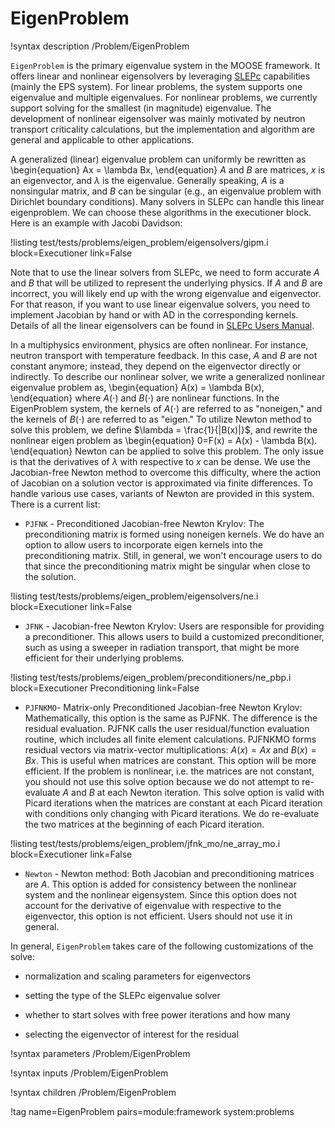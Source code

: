 # EigenProblem

!syntax description /Problem/EigenProblem

`EigenProblem` is the primary eigenvalue system in the MOOSE framework.
It offers linear and nonlinear eigensolvers by leveraging [SLEPc](https://slepc.upv.es)
capabilities (mainly the EPS system). For linear problems,
the system supports one eigenvalue and multiple eigenvalues. For
nonlinear problems, we currently support solving for the smallest (in magnitude)
eigenvalue. The development of nonlinear eigensolver was mainly motivated
by neutron transport criticality calculations, but the implementation
and algorithm are general and applicable to other applications.

A generalized (linear) eigenvalue problem can uniformly be rewritten as
\begin{equation}
Ax = \lambda Bx,
\end{equation}
$A$ and $B$ are matrices, $x$ is an eigenvector, and $\lambda$ is the eigenvalue.
Generally speaking, $A$ is a nonsingular matrix, and $B$ can be singular
(e.g., an eigenvalue problem with Dirichlet boundary conditions).
Many solvers in SLEPc can handle this linear eigenproblem.
We can choose these algorithms in the executioner block.
Here is an example with Jacobi Davidson:

!listing test/tests/problems/eigen_problem/eigensolvers/gipm.i
         block=Executioner
         link=False

Note that to use the linear solvers from SLEPc, we need to form accurate
$A$ and $B$ that will be utilized to represent the underlying physics.
If $A$ and $B$ are incorrect, you will likely end up with the
wrong eigenvalue and eigenvector. For that reason, if you
want to use linear eigenvalue solvers, you need to implement
Jacobian by hand or with AD in the corresponding kernels.
Details of all the linear eigensolvers can be found in
[SLEPc Users Manual](https://slepc.upv.es/documentation/slepc.pdf).

In a multiphysics environment, physics are often nonlinear. For instance,
 neutron transport with temperature feedback. In this case,
 $A$ and $B$ are not constant anymore; instead, they depend on
 the eigenvector directly or indirectly. To describe our nonlinear
 solver, we write a generalized nonlinear eigenvalue problem as,
\begin{equation}
A(x) = \lambda B(x),
\end{equation}
where $A(\cdot)$ and $B(\cdot)$ are nonlinear functions. In the EigenProblem
system, the kernels of $A(\cdot)$ are referred to as "noneigen,"
and the kernels of $B(\cdot)$ are referred to as "eigen."
To utilize Newton method to solve this problem, we define $\lambda = \frac{1}{|B(x)|}$,
and rewrite the nonlinear eigen problem as
\begin{equation}
0=F(x) = A(x) - \lambda B(x).
\end{equation}
Newton can be applied to solve this problem. The only issue is that
the derivatives of $\lambda$ with respective to $x$ can be dense.
We use the Jacobian-free Newton method to overcome this difficulty,
where the action of Jacobian on a solution vector is approximated via finite differences.
To handle various use cases, variants of Newton are provided
in this system. There is a current list:

- `PJFNK` - Preconditioned Jacobian-free Newton Krylov: The preconditioning matrix
  is formed using noneigen kernels. We do have an option to allow users to
  incorporate eigen kernels into the preconditioning matrix. Still, in
  general, we won't encourage users to do that since the preconditioning
  matrix might be singular when close to the solution.

!listing test/tests/problems/eigen_problem/eigensolvers/ne.i
          block=Executioner
          link=False

- `JFNK` - Jacobian-free Newton Krylov:  Users are responsible for
  providing a preconditioner. This allows users to build a customized
  preconditioner, such as using a sweeper in radiation transport,
  that might be more efficient for their underlying problems.

!listing test/tests/problems/eigen_problem/preconditioners/ne_pbp.i
          block=Executioner Preconditioning
          link=False

- `PJFNKMO`- Matrix-only Preconditioned Jacobian-free Newton Krylov: Mathematically,
 this option is the same as PJFNK. The difference is the residual evaluation.
 PJFNK calls the user residual/function evaluation routine, which includes all finite element calculations.
 PJFNKMO forms residual vectors via  matrix-vector multiplications: $A (x) = Ax$
 and $B(x) = Bx$. This is useful when matrices are constant. This option will be
 more efficient. If the problem is nonlinear, i.e. the matrices are not constant,
 you should not use this solve option because we do not attempt to re-evaluate $A$
 and $B$ at each Newton iteration. This solve option is valid with Picard iterations
 when the matrices are constant at each Picard iteration with conditions only changing
 with Picard iterations. We do re-evaluate the two matrices at the beginning of each
 Picard iteration.

!listing test/tests/problems/eigen_problem/jfnk_mo/ne_array_mo.i
           block=Executioner
           link=False

- `Newton` - Newton method: Both Jacobian and preconditioning matrices are $A$.
 This option is added for consistency between the nonlinear system and
 the nonlinear eigensystem. Since this option does not account for the derivative
 of eigenvalue with respective to the eigenvector, this option is not efficient.
 Users should not use it in general.


 In general, `EigenProblem` takes care of the following customizations of the solve:

- normalization and scaling parameters for eigenvectors

- setting the type of the SLEPc eigenvalue solver

- whether to start solves with free power iterations and how many

- selecting the eigenvector of interest for the residual

!syntax parameters /Problem/EigenProblem

!syntax inputs /Problem/EigenProblem

!syntax children /Problem/EigenProblem

!tag name=EigenProblem pairs=module:framework system:problems
